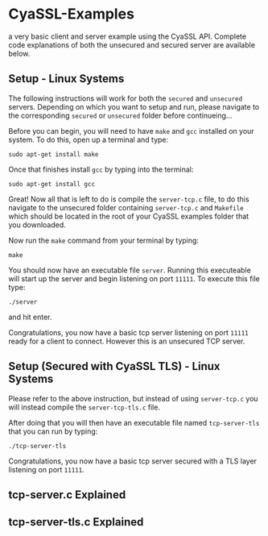 CyaSSL-Examples
===============

a very basic client and server example using the CyaSSL API. Complete code 
explanations of both the unsecured and secured server are available below.

Setup - Linux Systems
---------------------------------
The following instructions will work for both the `secured` and `unsecured` servers. Depending on which you want to setup and run, please navigate to the corresponding `secured` or `unsecured` folder before continueing...

Before you can begin, you will need to have `make` and `gcc` installed on your
system. To do this, open up a terminal and type:

    sudo apt-get install make

Once that finishes install `gcc` by typing into the terminal:

    sudo apt-get install gcc

Great! Now all that is left to do is compile the `server-tcp.c` file, to do this
navigate to the unsecured folder containing `server-tcp.c` and `Makefile` which should
be located in the root of your CyaSSL examples folder that you downloaded.

Now run the `make` command from your terminal by typing:

    make

You should now have an executable file `server`. Running this executeable
will start up the server and begin listening on port `11111`. To execute this
file type:

    ./server

and hit enter.

Congratulations, you now have a basic tcp server listening on port `11111` ready
for a client to connect. However this is an unsecured TCP server.

Setup (Secured with CyaSSL TLS) - Linux Systems
-----------------------------------------------

Please refer to the above instruction, but instead of using `server-tcp.c` you
will instead compile the `server-tcp-tls.c` file. 

After doing that you will then have an executable file named `tcp-server-tls`
that you can run by typing:
    
    ./tcp-server-tls

Congratulations, you now have a basic tcp server secured with a TLS layer
listening on port `11111`.

tcp-server.c Explained
----------------------

tcp-server-tls.c Explained
--------------------------


